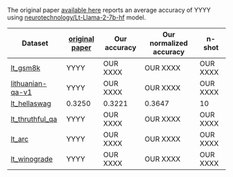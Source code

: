 
The original paper [available here](https://arxiv.org/pdf/2408.12963) reports an average accuracy of YYYY using [neurotechnology/Lt-Llama-2-7b-hf](https://huggingface.co/neurotechnology/Lt-Llama-2-7b-hf) model.


| Dataset                                                                              | [original paper](https://arxiv.org/pdf/2408.12963) | Our accuracy |Our normalized accuracy | n-shot   |
|--------------------------------------------------------------------------------------|----------------------------------------------------|--------------|-------------|----------|
 [lt_gsm8k](https://huggingface.co/datasets/neurotechnology/lt_gsm8k)                 | YYYY                                               | OUR XXXX     |OUR XXXX    | OUR XXXX |
| [lithuanian-qa-v1](https://huggingface.co/datasets/neurotechnology/lithuanian-qa-v1) | YYYY                                               | OUR XXXX     |OUR XXXX    | OUR XXXX |
| [lt_hellaswag](https://huggingface.co/datasets/neurotechnology/lt_hellaswag)         | 0.3250                                             | 0.3221       |0.3647  | 10       |
| [lt_thruthful_qa](https://huggingface.co/datasets/neurotechnology/lt_thruthful_qa)   | YYYY                                               | OUR XXXX     |OUR XXXX    | OUR XXXX |
| [lt_arc](https://huggingface.co/datasets/neurotechnology/lt_arc)                     | YYYY                                               | OUR XXXX     |OUR XXXX    | OUR XXXX |
| [lt_winograde](https://huggingface.co/datasets/neurotechnology/lt_thruthful_qa)      | YYYY                                               | OUR XXXX     |OUR XXXX    | OUR XXXX |

